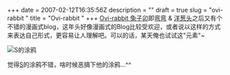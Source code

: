 +++
date = 2007-02-12T16:35:56Z
description = ""
draft = true
slug = "ovi-rabbit "
title = "Ovi-rabbit "
+++
<a href="http://blog.sina.com.cn/u/1246147933">Ovi-rabbit 兔子卯</a>即<a href="http://www.wretch.cc/blog/cwwany">弯弯</a> & <a href="http://blog.roodo.com/onion_club">洋葱头</a>之后又有个不错的漫画式blog，这年头好像漫画式的Blog比较受欢迎，或者说以这样的方式来表达自己形式，更容易让人理解吧。可以的话，某天俺也试试这"元素"~<!--more-->

<img src="http://lib.sparanoid.com/work/another-wordpress.jpg" alt="S的涂鸦" />

觉得<a href="http://sparanoid.com/blog/2007/02/07/another-wordpress/">S</a>的涂鸦不错，啥时候恶搞下他的涂鸦...^^
